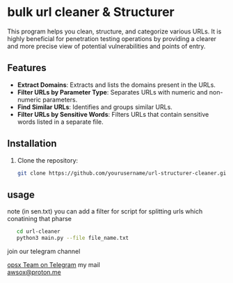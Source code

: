 # bulk url cleaner & Structurer

This program helps you clean, structure, and categorize various URLs. It is highly beneficial for penetration testing operations by providing a clearer and more precise view of potential vulnerabilities and points of entry.

## Features

- **Extract Domains**: Extracts and lists the domains present in the URLs.
- **Filter URLs by Parameter Type**: Separates URLs with numeric and non-numeric parameters.
- **Find Similar URLs**: Identifies and groups similar URLs.
- **Filter URLs by Sensitive Words**: Filters URLs that contain sensitive words listed in a separate file.

## Installation

1. Clone the repository:
   ```bash
   git clone https://github.com/yourusername/url-structurer-cleaner.git
## usage
note (in sen.txt) you can add a filter for script for splitting urls which conatining that pharse
```bash
   cd url-cleaner
   python3 main.py --file file_name.txt
```
join our telegram channel 

[opsx Team on Telegram](https://t.me/opsxteam)
   my mail    
      awsox@proton.me
